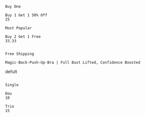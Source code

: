 
``` text
Buy One

Buy 1 Get 1 50% Off
25

Most Popular

Buy 2 Get 1 Free
33.33


Free Shipping

Magic-Back-Push-Up-Bra | Full Bust Lifted, Confidence Boosted
```

defult

```text

Single

Dou
10

Trio
15


```